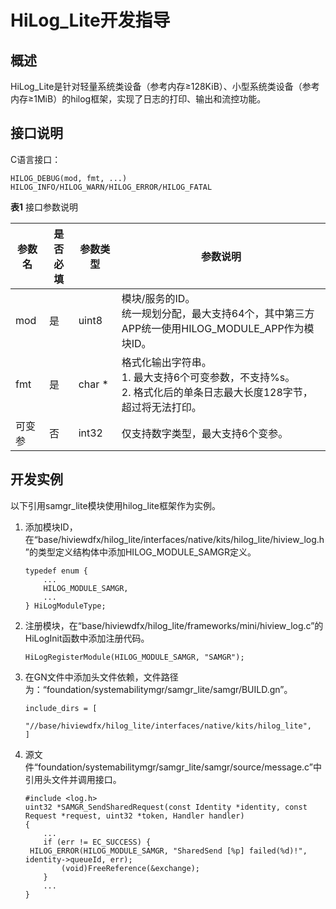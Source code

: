 # HiLog_Lite开发指导


## 概述

HiLog_Lite是针对轻量系统类设备（参考内存≥128KiB）、小型系统类设备（参考内存≥1MiB）的hilog框架，实现了日志的打印、输出和流控功能。


## 接口说明

C语言接口：

  
```
HILOG_DEBUG(mod, fmt, ...)
HILOG_INFO/HILOG_WARN/HILOG_ERROR/HILOG_FATAL
```

  
  **表1** 接口参数说明

| 参数名 | 是否必填 | 参数类型 | 参数说明 | 
| -------- | -------- | -------- | -------- |
| mod | 是 | uint8 | 模块/服务的ID。<br/>统一规划分配，最大支持64个，其中第三方APP统一使用HILOG_MODULE_APP作为模块ID。 | 
| fmt | 是 | char&nbsp;\* | 格式化输出字符串。<br/>1.&nbsp;最大支持6个可变参数，不支持%s。<br/>2.&nbsp;格式化后的单条日志最大长度128字节，超过将无法打印。 | 
| 可变参 | 否 | int32 | 仅支持数字类型，最大支持6个变参。 | 


## 开发实例

以下引用samgr_lite模块使用hilog_lite框架作为实例。

1. 添加模块ID，在“base/hiviewdfx/hilog_lite/interfaces/native/kits/hilog_lite/hiview_log.h”的类型定义结构体中添加HILOG_MODULE_SAMGR定义。
     
   ```
   typedef enum {
       ...
       HILOG_MODULE_SAMGR,
       ...
   } HiLogModuleType;
   ```

2. 注册模块，在“base/hiviewdfx/hilog_lite/frameworks/mini/hiview_log.c”的HiLogInit函数中添加注册代码。
     
   ```
   HiLogRegisterModule(HILOG_MODULE_SAMGR, "SAMGR");
   ```

3. 在GN文件中添加头文件依赖，文件路径为：“foundation/systemabilitymgr/samgr_lite/samgr/BUILD.gn”。
     
   ```
   include_dirs = [
        "//base/hiviewdfx/hilog_lite/interfaces/native/kits/hilog_lite",
   ]
   ```

4. 源文件“foundation/systemabilitymgr/samgr_lite/samgr/source/message.c”中引用头文件并调用接口。
     
   ```
   #include <log.h>
   uint32 *SAMGR_SendSharedRequest(const Identity *identity, const Request *request, uint32 *token, Handler handler)
   {
       ...
       if (err != EC_SUCCESS) {
   	HILOG_ERROR(HILOG_MODULE_SAMGR, "SharedSend [%p] failed(%d)!", identity->queueId, err);
           (void)FreeReference(&exchange);
       }
       ...
   }
   ```
